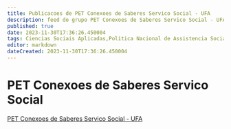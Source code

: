 ```yaml
---
title: Publicacoes de PET Conexoes de Saberes Servico Social - UFA
description: feed do grupo PET Conexoes de Saberes Servico Social - UFA
published: true
date: 2023-11-30T17:36:26.450004
tags: Ciencias Sociais Aplicadas,Politica Nacional de Assistencia Social (PNAS)
editor: markdown
dateCreated: 2023-11-30T17:36:26.450004
---
```


# PET Conexoes de Saberes Servico Social
[PET Conexoes de Saberes Servico Social - UFA](/grupo/2PETConexoesdeSaberesServicoSocialUFA.md)